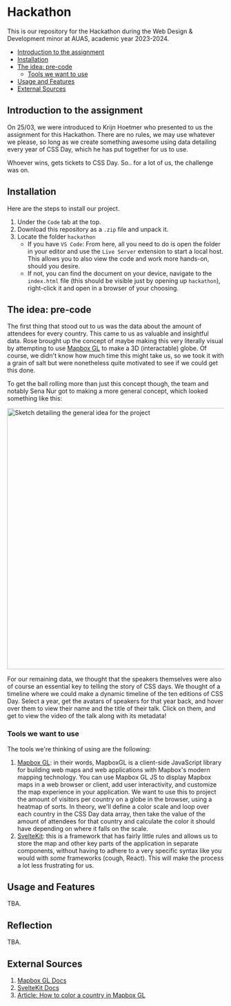 # Hackathon

This is our repository for the Hackathon during the Web Design &amp; Development minor at AUAS, academic year 2023-2024.

-   [Introduction to the assignment](#introduction-to-the-assignment)
-   [Installation](#installation)
-   [The idea: pre-code](#the-idea-pre-code)
    -   [Tools we want to use](#tools-we-want-to-use)
-   [Usage and Features](#usage-and-features)
-   [External Sources](#external-sources)

## Introduction to the assignment

On 25/03, we were introduced to Krijn Hoetmer who presented to us the assignment for this Hackathon. There are no rules, we may use whatever we please, so long as we create something awesome using data detailing every year of CSS Day, which he has put together for us to use.

Whoever wins, gets tickets to CSS Day. So.. for a lot of us, the challenge was on.

## Installation

Here are the steps to install our project.

1. Under the `Code` tab at the top.
2. Download this repository as a `.zip` file and unpack it.
3. Locate the folder `hackathon`
    - If you have `VS Code`: From here, all you need to do is open the folder in your editor and use the `Live Server` extension to start a local host. This allows you to also view the code and work more hands-on, should you desire.
    - If not, you can find the document on your device, navigate to the `index.html` file (this should be visible just by opening up `hackathon`), right-click it and open in a browser of your choosing.

## The idea: pre-code

The first thing that stood out to us was the data about the amount of attendees for every country. This came to us as valuable and insightful data. Rose brought up the concept of maybe making this very literally visual by attempting to use [Mapbox GL](https://docs.mapbox.com/mapbox-gl-js/api/) to make a 3D (interactable) globe. Of course, we didn't know how much time this might take us, so we took it with a grain of salt but were nonetheless quite motivated to see if we could get this done.

To get the ball rolling more than just this concept though, the team and notably Sena Nur got to making a more general concept, which looked something like this:

<img width="604" alt="Sketch detailing the general idea for the project" src="./readme-images/concept-sketch.png">

For our remaining data, we thought that the speakers themselves were also of course an essential key to telling the story of CSS days. We thought of a timeline where we could make a dynamic timeline of the ten editions of CSS Day. Select a year, get the avatars of speakers for that year back, and hover over them to view their name and the title of their talk. Click on them, and get to view the video of the talk along with its metadata!

### Tools we want to use

The tools we're thinking of using are the following:

1. [Mapbox GL](https://docs.mapbox.com/mapbox-gl-js/api/): in their words, MapboxGL is a client-side JavaScript library for building web maps and web applications with Mapbox's modern mapping technology. You can use Mapbox GL JS to display Mapbox maps in a web browser or client, add user interactivity, and customize the map experience in your application. We want to use this to project the amount of visitors per country on a globe in the browser, using a heatmap of sorts. In theory, we'll define a color scale and loop over each country in the CSS Day data array, then take the value of the amount of attendees for that country and calculate the color it should have depending on where it falls on the scale.
2. [SvelteKit](https://kit.svelte.dev/): this is a framework that has fairly little rules and allows us to store the map and other key parts of the application in separate components, without having to adhere to a very specific syntax like you would with _some_ frameworks (cough, React). This will make the process a lot less frustrating for us.

## Usage and Features

TBA.

## Reflection

TBA.

## External Sources

1. [Mapbox GL Docs](https://docs.mapbox.com/mapbox-gl-js/api/)
2. [SvelteKit Docs](https://kit.svelte.dev/)
3. [Article: How to color a country in Mapbox GL](https://www.nieknijland.nl/blog/how-to-highlight-countries-with-mapbox)
